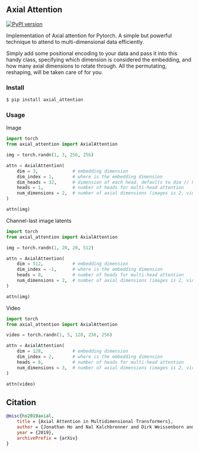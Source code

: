 ## Axial Attention

[![PyPI version](https://badge.fury.io/py/axial-attention.svg)](https://badge.fury.io/py/axial-attention)

Implementation of Axial attention for Pytorch. A simple but powerful technique to attend to multi-dimensional data efficiently.

Simply add some positional encoding to your data and pass it into this handy class, specifying which dimension is considered the embedding, and how many axial dimensions to rotate through. All the permutating, reshaping, will be taken care of for you.

### Install

```bash
$ pip install axial_attention
```

### Usage

Image

```python
import torch
from axial_attention import AxialAttention

img = torch.randn(1, 3, 256, 256)

attn = AxialAttention(
    dim = 3,             # embedding dimension
    dim_index = 1,       # where is the embedding dimension
    dim_heads = 32,      # dimension of each head. defaults to dim // heads if not supplied
    heads = 1,           # number of heads for multi-head attention
    num_dimensions = 2,  # number of axial dimensions (images is 2, video is 3, or more)
)

attn(img)
```

Channel-last image latents

```python
import torch
from axial_attention import AxialAttention

img = torch.randn(1, 20, 20, 512)

attn = AxialAttention(
    dim = 512,           # embedding dimension
    dim_index = -1,      # where is the embedding dimension
    heads = 8,           # number of heads for multi-head attention
    num_dimensions = 2,  # number of axial dimensions (images is 2, video is 3, or more)
)

attn(img)
```

Video

```python
import torch
from axial_attention import AxialAttention

video = torch.randn(1, 5, 128, 256, 256)

attn = AxialAttention(
    dim = 128,           # embedding dimension
    dim_index = 2,       # where is the embedding dimension
    heads = 8,           # number of heads for multi-head attention
    num_dimensions = 3,  # number of axial dimensions (images is 2, video is 3, or more)
)

attn(video)
```

## Citation

```bibtex
@misc{ho2019axial,
    title = {Axial Attention in Multidimensional Transformers},
    author = {Jonathan Ho and Nal Kalchbrenner and Dirk Weissenborn and Tim Salimans},
    year = {2019},
    archivePrefix = {arXiv}
}
```